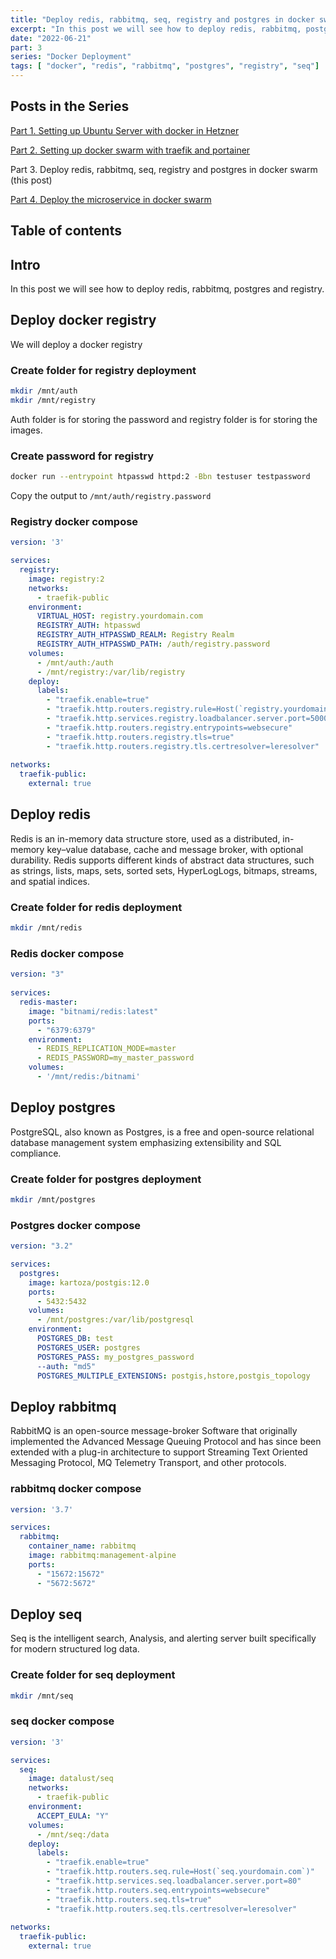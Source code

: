 ```yaml
---
title: "Deploy redis, rabbitmq, seq, registry and postgres in docker swarm"
excerpt: "In this post we will see how to deploy redis, rabbitmq, postgres and registry."
date: "2022-06-21"
part: 3
series: "Docker Deployment"
tags: [ "docker", "redis", "rabbitmq", "postgres", "registry", "seq"]
---
```


## Posts in the Series

[Part 1. Setting up Ubuntu Server with docker in Hetzner](/posts/part-1-setup-docker-with-ubuntu-server-in-hetzner)

[Part 2. Setting up docker swarm with traefik and portainer](/posts/part-2-setup-docker-swarm-with-traefik-and-portainer)

Part 3. Deploy redis, rabbitmq, seq, registry and postgres in docker swarm (this post)

[Part 4. Deploy the microservice in docker swarm](/posts/part-4-deploy-microservice-in-docker)

## Table of contents

## Intro

In this post we will see how to deploy redis, rabbitmq, postgres and registry.

## Deploy docker registry

We will deploy a docker registry

### Create folder for registry deployment

```bash
mkdir /mnt/auth
mkdir /mnt/registry
```

Auth folder is for storing the password and registry folder is for storing the images.

### Create password for registry

```bash
docker run --entrypoint htpasswd httpd:2 -Bbn testuser testpassword
```

Copy the output to `/mnt/auth/registry.password`

### Registry docker compose

```yml
version: '3'

services:
  registry:
    image: registry:2
    networks:
      - traefik-public
    environment:
      VIRTUAL_HOST: registry.yourdomain.com
      REGISTRY_AUTH: htpasswd
      REGISTRY_AUTH_HTPASSWD_REALM: Registry Realm
      REGISTRY_AUTH_HTPASSWD_PATH: /auth/registry.password
    volumes:
      - /mnt/auth:/auth
      - /mnt/registry:/var/lib/registry
    deploy:
      labels:
        - "traefik.enable=true"
        - "traefik.http.routers.registry.rule=Host(`registry.yourdomain.com`)"
        - "traefik.http.services.registry.loadbalancer.server.port=5000"
        - "traefik.http.routers.registry.entrypoints=websecure"
        - "traefik.http.routers.registry.tls=true"
        - "traefik.http.routers.registry.tls.certresolver=leresolver"
        
networks:
  traefik-public:
    external: true
```

## Deploy redis

Redis is an in-memory data structure store, used as a distributed, in-memory key–value database, cache and message broker, with optional durability. Redis supports different kinds of abstract data structures, such as strings, lists, maps, sets, sorted sets, HyperLogLogs, bitmaps, streams, and spatial indices.

### Create folder for redis deployment

```bash
mkdir /mnt/redis
```

### Redis docker compose

```yml
version: "3"
  
services:
  redis-master:
    image: "bitnami/redis:latest"
    ports:
      - "6379:6379"
    environment:
      - REDIS_REPLICATION_MODE=master
      - REDIS_PASSWORD=my_master_password
    volumes:
      - '/mnt/redis:/bitnami'
```

## Deploy postgres

PostgreSQL, also known as Postgres, is a free and open-source relational database management system emphasizing extensibility and SQL compliance.

### Create folder for postgres deployment

```bash
mkdir /mnt/postgres
```

### Postgres docker compose

```yml
version: "3.2"

services:
  postgres:
    image: kartoza/postgis:12.0
    ports:
      - 5432:5432
    volumes:
      - /mnt/postgres:/var/lib/postgresql
    environment:
      POSTGRES_DB: test
      POSTGRES_USER: postgres
      POSTGRES_PASS: my_postgres_password
      --auth: "md5"
      POSTGRES_MULTIPLE_EXTENSIONS: postgis,hstore,postgis_topology
```

## Deploy rabbitmq

RabbitMQ is an open-source message-broker Software that originally implemented the Advanced Message Queuing Protocol and has since been extended with a plug-in architecture to support Streaming Text Oriented Messaging Protocol, MQ Telemetry Transport, and other protocols.

### rabbitmq docker compose

```yml
version: '3.7'

services:
  rabbitmq:
    container_name: rabbitmq
    image: rabbitmq:management-alpine
    ports:
      - "15672:15672"
      - "5672:5672"
```

## Deploy seq

Seq is the intelligent search, Analysis, and alerting server built specifically for modern structured log data.

### Create folder for seq deployment

```bash
mkdir /mnt/seq
```

### seq docker compose

```yml
version: '3'

services:
  seq:
    image: datalust/seq
    networks:
      - traefik-public
    environment:
      ACCEPT_EULA: "Y"
    volumes:
      - /mnt/seq:/data
    deploy:
      labels:
        - "traefik.enable=true"
        - "traefik.http.routers.seq.rule=Host(`seq.yourdomain.com`)"
        - "traefik.http.services.seq.loadbalancer.server.port=80"
        - "traefik.http.routers.seq.entrypoints=websecure"
        - "traefik.http.routers.seq.tls=true"
        - "traefik.http.routers.seq.tls.certresolver=leresolver"
        
networks:
  traefik-public:
    external: true
```
